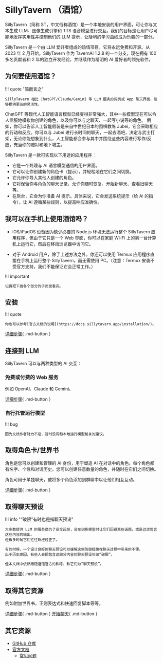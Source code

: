 # SillyTavern （酒馆）

SillyTavern（简称 ST，中文俗称酒馆）是一个本地安装的用户界面，可让你与文本生成 LLM、图像生成引擎和 TTS 语音模型进行交互。我们的目标是让用户尽可能地发挥实用性并控制他们的 LLM 提示，让陡峭的学习曲线成为乐趣的一部分。

SillyTavern 是一个由 LLM 爱好者组成的热情项目，它将永远免费和开源。从 2023 年 2 月开始，SillyTavern 作为 TavernAI 1.2.8 的一个分支，现在拥有 100 多名贡献者和 2 年的独立开发经验，并继续作为精明的 AI 爱好者的领先软件。

## 为何要使用酒馆？
!!! quote "简而言之"

    SillyTavern 相比 ChatGPT/Claude/Gemini 等 LLM 服务的网页或 App 聊天界面，能够提供更高的灵活性。

ChatGPT 等现代人工智能语言模型已经变得非常强大，其中一些模型现在可以令人信服地模拟你创建的角色，以及你可以与之聊天、一起写小说等的角色。
例如，你可以告诉人工智能假装是来自中世纪日本的围棋教练 Jubei，它会采取相应的行动和反应。你可以与 Jubei 进行长时间的聊天，一起去酒吧，决定与武士打架，无论你能想象到什么，人工智能都会参与其中并围绕这些内容进行写作/反应，充当你的陪衬和地下城主。

SillyTavern 是一款可实现以下用途的应用程序：

* 它是一个处理与 AI 语言模型通信的用户界面。
* 它可以让你创建新的角色卡（提示），并轻松地在它们之间切换。
* 它允许你导入其他人创建的角色。
* 它将保留你与角色的聊天记录，允许你随时恢复、开始新聊天、查看旧聊天等。
* 在后台，它会为你准备 AI 提示。具体来说，它会发送系统提示（给 AI 的指令），让 AI 遵循某些规则，以提高响应准确性。

## 我可以在手机上使用酒馆吗？
* iOS/iPadOS 设备因为缺少必要的 Node.js 环境无法运行整个 SillyTavern 应用程序，但由于它只是一个 Web 界面，你可以在家庭 Wi-Fi 上的另一台计算机上运行它，然后在移动浏览器中访问它。

* 对于 Android 用户，除了上述方法之外，你还可以使用 Termux 应用程序直接在手机上运行整个 SillyTavern，而无需使用 PC。（注意：Termux 安装不受官方支持，我们不能保证它会正常工作。）

!!! important 

    记得把下面各个部分的子页面看完。

## 安装

!!! quote 

    你也可以参考[官方文档的说明](https://docs.sillytavern.app/installation/)。

[详细步骤](install.md){ .md-button }

## 连接到 LLM
SillyTavern 可以与两种类型的 AI 交互：

### 免费或付费的 Web 服务
例如 OpenAI、Claude 和 Gemini。

[详细步骤](api_connect.md){ .md-button }

### 自行托管运行模型
!!! bug

    因为文档作者财力不足，暂时没有和本地运行模型相关的建议。

## 取得角色卡/世界书

角色是您可以创建和管理的 AI 身份，用于塑造 AI 在对话中的角色。每个角色都有名字、个性和对话历史。您可以创建任意数量的角色，并随时在它们之间切换。

角色可用于单独聊天，或将多个角色添加到群聊中以让他们相互互动。

[详细步骤](get_char.md){ .md-button }

## 取得聊天预设
!!! info "“破限”有时也是指聊天预设"

    大多数提供 LLM 的服务商为了安全起见，会在训练模型时让它们回避某些话题，或是过滤包含这些内容的输出。
    但很多时候它们往往矫枉过正了。
    
    有的时候，一个设计良好的聊天预设可以缓解这些防御措施在聊天过程中带来的不便。
    出于历史原因，有些人会把包含这部分内容的聊天预设叫做“破限”。

    但本文档中依然跟随酒馆官方的称呼，称它们为“聊天预设”。

[详细步骤](get_preset.md){ .md-button }

## 取得其它资源

例如附加世界书，正则表达式和快速回复脚本等等。

[详细步骤](get_resource.md){ .md-button }
[开始聊天](chat.md){ .md-button }



## 其它资源

* [GitHub 仓库](https://github.com/SillyTavern/SillyTavern)
* [官方文档](https://docs.sillytavern.app/)
    * [常见问题](https://docs.sillytavern.app/usage/faq/)